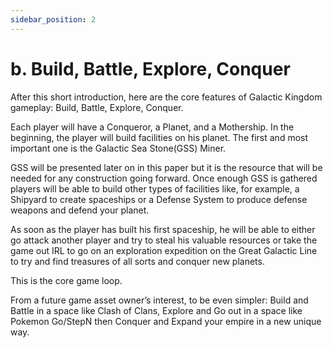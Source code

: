 ```yaml
---
sidebar_position: 2
---
```


# b. Build, Battle, Explore, Conquer 

After this short introduction, here are the core features of Galactic Kingdom gameplay:
Build, Battle, Explore, Conquer.

Each player will have a Conqueror, a Planet, and a Mothership. In the beginning, the player will build facilities on his planet. The first and most important one is the Galactic Sea Stone(GSS) Miner.

GSS will be presented later on in this paper but it is the resource that will be needed for any construction going forward. Once enough GSS is gathered players will be able to build other types of facilities like, for example, a Shipyard to create spaceships or a Defense System to produce defense weapons and defend your planet.

As soon as the player has built his first spaceship, he will be able to either go attack another player and try to steal his valuable resources or take the game out IRL to go on an exploration expedition on the  Great Galactic Line to try and find treasures of all sorts and conquer new planets.

This is the core game loop.

From a future game asset owner’s interest, to be even simpler: Build and Battle in a space like Clash of Clans, Explore and Go out in a space like Pokemon Go/StepN then Conquer and Expand your empire in a new unique way.